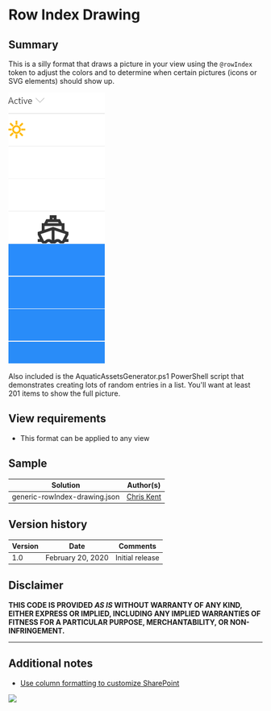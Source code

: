 # Row Index Drawing

## Summary
This is a silly format that draws a picture in your view using the `@rowIndex` token to adjust the colors and to determine when certain pictures (icons or SVG elements) should show up.

![screenshot of the sample](./assets/screenshot.gif)

Also included is the AquaticAssetsGenerator.ps1 PowerShell script that demonstrates creating lots of random entries in a list. You'll want at least 201 items to show the full picture.

## View requirements
- This format can be applied to any view

## Sample

Solution|Author(s)
--------|---------
generic-rowIndex-drawing.json | [Chris Kent](https://twitter.com/thechriskent)

## Version history

Version|Date|Comments
-------|----|--------
1.0|February 20, 2020|Initial release

## Disclaimer
**THIS CODE IS PROVIDED *AS IS* WITHOUT WARRANTY OF ANY KIND, EITHER EXPRESS OR IMPLIED, INCLUDING ANY IMPLIED WARRANTIES OF FITNESS FOR A PARTICULAR PURPOSE, MERCHANTABILITY, OR NON-INFRINGEMENT.**

---

## Additional notes

- [Use column formatting to customize SharePoint](https://docs.microsoft.com/en-us/sharepoint/dev/declarative-customization/column-formatting#me)

<img src="https://telemetry.sharepointpnp.com/sp-dev-list-formatting/column-samples/generic-rowIndex-drawing" />